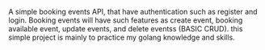 A simple booking events API, that have authentication such as register and login.
Booking events will have such features as create event, booking available event, update events, and delete eventss (BASIC CRUD).
this simple project is mainly to practice my golang knowledge and skills.
